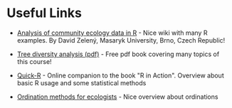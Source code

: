 Useful Links
========================

* [Analysis of community ecology data in R](http://www.davidzeleny.net/anadat-r/doku.php/en:start) - 
  Nice wiki with many R examples. By David Zelený, Masaryk University, Brno, Czech Republic!

* [Tree diversity analysis (pdf)](http://www.worldagroforestry.org/downloads/publications/PDFs/B13695.pdf) -
  Free pdf book covering many topics of this course!
  
* [Quick-R](http://www.statmethods.net/) - Online companion to the book "R in Action". Overview about basic R usage and some statistical methods 

* [Ordination methods for ecologists](http://ordination.okstate.edu/) - Nice overview about ordinations 

